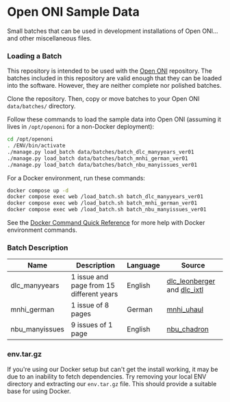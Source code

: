# Open ONI Sample Data

Small batches that can be used in development installations of Open ONI... and other miscellaneous files.

### Loading a Batch

This repository is intended to be used with the [Open ONI](https://github.com/open-oni/open-oni) repository.
The batches included in this repository are valid enough that they can be loaded into the software.  However, they are neither complete nor polished batches.

Clone the repository.  Then, copy or move batches to your Open ONI `data/batches/` directory.

Follow these commands to load the sample data into Open ONI (assuming it lives in `/opt/openoni` for a non-Docker deployment):

```bash
cd /opt/openoni
. /ENV/bin/activate
./manage.py load_batch data/batches/batch_dlc_manyyears_ver01
./manage.py load_batch data/batches/batch_mnhi_german_ver01
./manage.py load_batch data/batches/batch_nbu_manyissues_ver01
```

For a Docker environment, run these commands:

```bash
docker compose up -d
docker compose exec web /load_batch.sh batch_dlc_manyyears_ver01
docker compose exec web /load_batch.sh batch_mnhi_german_ver01
docker compose exec web /load_batch.sh batch_nbu_manyissues_ver01
```

See the [Docker Command Quick
Reference](https://github.com/open-oni/open-oni/blob/dev/docs/advanced/docker-reference.md)
for more help with Docker environment commands.

### Batch Description

| Name | Description | Language | Source |
| --- | --- | --- | --- |
| dlc_manyyears | 1 issue and page from 15 different years | English | [dlc_leonberger](https://chroniclingamerica.loc.gov/batches/batch_dlc_leonberger_ver03) and [dlc_ixtl](https://chroniclingamerica.loc.gov/batches/batch_dlc_ixtl_ver01) |
| mnhi_german | 1 issue of 8 pages | German | [mnhi_uhaul](https://chroniclingamerica.loc.gov/batches/batch_mnhi_uhaul_ver01) |
| nbu_manyissues | 9 issues of 1 page | English | [nbu_chadron](https://chroniclingamerica.loc.gov/batches/batch_nbu_chadron_ver01) |

### env.tar.gz

If you're using our Docker setup but can't get the install working, it may be due to an inability to fetch dependencies.  Try removing your local ENV directory and extracting our `env.tar.gz` file.  This should provide a suitable base for using Docker.
